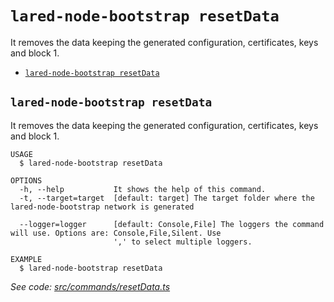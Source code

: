 `lared-node-bootstrap resetData`
=========================

It removes the data keeping the generated configuration, certificates, keys and block 1.

* [`lared-node-bootstrap resetData`](#lared-node-bootstrap-resetdata)

## `lared-node-bootstrap resetData`

It removes the data keeping the generated configuration, certificates, keys and block 1.

```
USAGE
  $ lared-node-bootstrap resetData

OPTIONS
  -h, --help           It shows the help of this command.
  -t, --target=target  [default: target] The target folder where the lared-node-bootstrap network is generated

  --logger=logger      [default: Console,File] The loggers the command will use. Options are: Console,File,Silent. Use
                       ',' to select multiple loggers.

EXAMPLE
  $ lared-node-bootstrap resetData
```

_See code: [src/commands/resetData.ts](https://github.com/lared-association/lared-node-bootstrap/blob/v1.1.4/src/commands/resetData.ts)_
